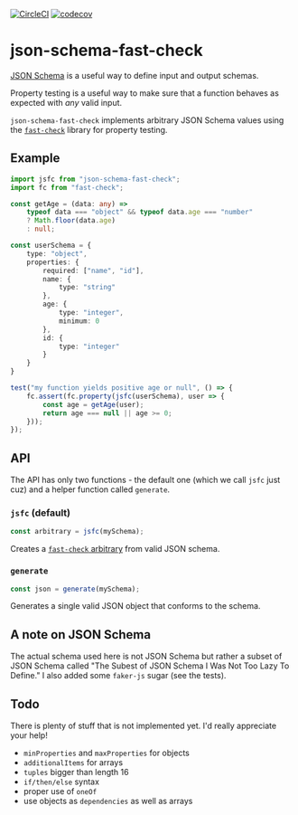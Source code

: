 [![CircleCI](https://circleci.com/gh/unmock/json-schema-fast-check.svg?style=svg)](https://circleci.com/gh/unmock/json-schema-fast-check)
[![codecov](https://codecov.io/gh/unmock/json-schema-fast-check/branch/master/graph/badge.svg)](https://codecov.io/gh/unmock/json-schema-fast-check)

# json-schema-fast-check

[JSON Schema](https://json-schema.org) is a useful way to define input and output schemas.

Property testing is a useful way to make sure that a function behaves as expected with *any* valid input.

`json-schema-fast-check` implements arbitrary JSON Schema values using the [`fast-check`](https://github.com/dubzzz/fast-check) library for property testing.

## Example

```typescript
import jsfc from "json-schema-fast-check";
import fc from "fast-check";

const getAge = (data: any) =>
    typeof data === "object" && typeof data.age === "number"
    ? Math.floor(data.age)
    : null;

const userSchema = {
    type: "object",
    properties: {
        required: ["name", "id"],
        name: {
            type: "string"
        },
        age: {
            type: "integer",
            minimum: 0
        },
        id: {
            type: "integer"
        }
    }
}

test("my function yields positive age or null", () => {
    fc.assert(fc.property(jsfc(userSchema), user => {
        const age = getAge(user);
        return age === null || age >= 0;
    }));
});
```

## API

The API has only two functions - the default one (which we call `jsfc` just cuz) and a helper function called `generate`.

### `jsfc` (default)

```typescript
const arbitrary = jsfc(mySchema);
```

Creates a [`fast-check` arbitrary](https://github.com/dubzzz/fast-check/blob/master/documentation/1-Guides/Arbitraries.md) from valid JSON schema.

### `generate`

```typescript
const json = generate(mySchema);
```

Generates a single valid JSON object that conforms to the schema.

## A note on JSON Schema

The actual schema used here is not JSON Schema but rather a subset of JSON Schema called "The Subest of JSON Schema I Was Not Too Lazy To Define." I also added some `faker-js` sugar (see the tests).

## Todo

There is plenty of stuff that is not implemented yet.  I'd really appreciate your help!

* `minProperties` and `maxProperties` for objects
* `additionalItems` for arrays
* `tuples` bigger than length 16
* `if/then/else` syntax
* proper use of `oneOf`
* use objects as `dependencies` as well as arrays